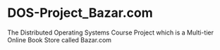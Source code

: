 # DOS-Project_Bazar.com
The Distributed Operating Systems Course Project which is a Multi-tier Online Book Store called Bazar.com
